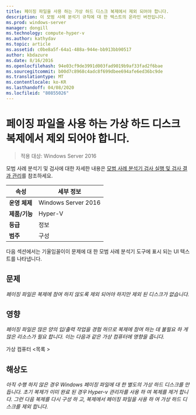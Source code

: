 ```yaml
---
title: 페이징 파일을 사용 하는 가상 하드 디스크 복제에서 제외 되어야 합니다.
description: 이 모범 사례 분석기 규칙에 대 한 텍스트의 온라인 버전입니다.
ms.prod: windows-server
manager: dongill
ms.technology: compute-hyper-v
ms.author: kathydav
ms.topic: article
ms.assetid: c0be8a5f-64a1-488a-944e-bb913bb90517
author: kbdazure
ms.date: 8/16/2016
ms.openlocfilehash: 94e03cf9de3991d003fad9019b9af33fad2f6bae
ms.sourcegitcommit: b00d7c8968c4adc8f699dbee694afe6ed36bc9de
ms.translationtype: MT
ms.contentlocale: ko-KR
ms.lasthandoff: 04/08/2020
ms.locfileid: "80855026"
---
```

# <a name="virtual-hard-disks-with-paging-files-should-be-excluded-from-replication"></a>페이징 파일을 사용 하는 가상 하드 디스크 복제에서 제외 되어야 합니다.

>적용 대상: Windows Server 2016

모범 사례 분석기 및 검사에 대한 자세한 내용은 [모범 사례 분석기 검사 실행 및 검사 결과 관리](https://go.microsoft.com/fwlink/p/?LinkID=223177)를 참조하세요.  
  
|속성|세부 정보|  
|-|-|  
|**운영 체제**|Windows Server 2016|  
|**제품/기능**|Hyper-V|  
|**등급**|정보|  
|**범주**|구성|  
  
다음 섹션에서는 기울임꼴이이 문제에 대 한 모범 사례 분석기 도구에 표시 되는 UI 텍스트를 나타냅니다.  
  
## <a name="issue"></a>문제  
*페이징 파일은 복제에 참여 하지 않도록 제외 되어야 하지만 제외 된 디스크가 없습니다.*  
  
## <a name="impact"></a>영향  
*페이징 파일은 많은 양의 입/출력 작업을 경험 하므로 복제에 참여 하는 데 불필요 하 게 많은 리소스가 필요 합니다. 이는 다음과 같은 가상 컴퓨터에 영향을 줍니다.*  
  
가상 컴퓨터 \<목록 >  
  
## <a name="resolution"></a>해상도  
*아직 수행 하지 않은 경우 Windows 페이징 파일에 대 한 별도의 가상 하드 디스크를 만듭니다. 초기 복제가 이미 완료 된 경우 Hyper-v 관리자를 사용 하 여 복제를 제거 합니다. 그런 다음 복제를 다시 구성 하 고, 복제에서 페이징 파일을 사용 하 여 가상 하드 디스크를 제외 합니다.*  
  


